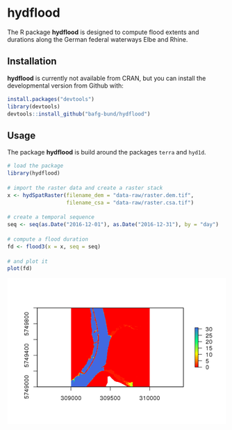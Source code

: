 
<!-- README.md is generated from README.Rmd. Please edit that file -->
hydflood
=========

The R package **hydflood** is designed to compute flood extents and durations 
along the German federal waterways Elbe and Rhine.

Installation
------------

**hydflood** is currently not available from CRAN, but you can install the 
developmental version from Github with:

``` r
install.packages("devtools")
library(devtools)
devtools::install_github("bafg-bund/hydflood")
```

Usage
-----

The package **hydflood** is build around the packages `terra` and `hyd1d`.

``` r
# load the package
library(hydflood)

# import the raster data and create a raster stack
x <- hydSpatRaster(filename_dem = "data-raw/raster.dem.tif",
                   filename_csa = "data-raw/raster.csa.tif")

# create a temporal sequence
seq <- seq(as.Date("2016-12-01"), as.Date("2016-12-31"), by = "day")

# compute a flood duration
fd <- flood3(x = x, seq = seq)

# and plot it
plot(fd)
```

<img src="README_files/figure-markdown_github/usage-1.png" style="display: block; margin: auto;" />
